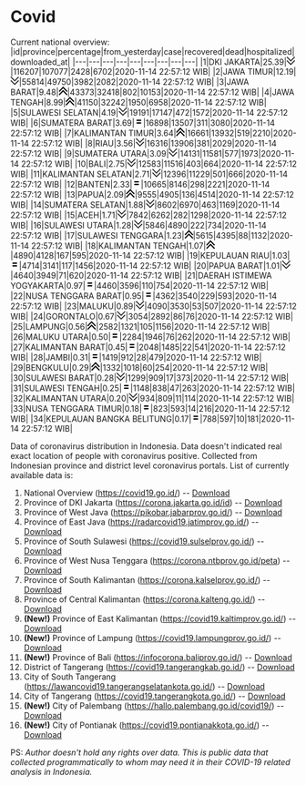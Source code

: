 # Covid
Current national overview:
|id|province|percentage|from_yesterday|case|recovered|dead|hospitalized|downloaded_at|
|---|---|---|---|---|---|---|---|---|
|1|DKI JAKARTA|25.39|![down](https://github.com/ariefrachmannn/covid/raw/master/img/rsz_down.png)|116207|107077|2428|6702|2020-11-14 22:57:12 WIB|
|2|JAWA TIMUR|12.19|![down](https://github.com/ariefrachmannn/covid/raw/master/img/rsz_down.png)|55814|49750|3982|2082|2020-11-14 22:57:12 WIB|
|3|JAWA BARAT|9.48|![up](https://github.com/ariefrachmannn/covid/raw/master/img/rsz_img_186982.png)|43373|32418|802|10153|2020-11-14 22:57:12 WIB|
|4|JAWA TENGAH|8.99|![up](https://github.com/ariefrachmannn/covid/raw/master/img/rsz_img_186982.png)|41150|32242|1950|6958|2020-11-14 22:57:12 WIB|
|5|SULAWESI SELATAN|4.19|![down](https://github.com/ariefrachmannn/covid/raw/master/img/rsz_down.png)|19191|17147|472|1572|2020-11-14 22:57:12 WIB|
|6|SUMATERA BARAT|3.69|![equal](https://github.com/ariefrachmannn/covid/raw/master/img/rsz_equal.png)|16898|13507|311|3080|2020-11-14 22:57:12 WIB|
|7|KALIMANTAN TIMUR|3.64|![up](https://github.com/ariefrachmannn/covid/raw/master/img/rsz_img_186982.png)|16661|13932|519|2210|2020-11-14 22:57:12 WIB|
|8|RIAU|3.56|![down](https://github.com/ariefrachmannn/covid/raw/master/img/rsz_down.png)|16316|13906|381|2029|2020-11-14 22:57:12 WIB|
|9|SUMATERA UTARA|3.09|![down](https://github.com/ariefrachmannn/covid/raw/master/img/rsz_down.png)|14131|11581|577|1973|2020-11-14 22:57:12 WIB|
|10|BALI|2.75|![down](https://github.com/ariefrachmannn/covid/raw/master/img/rsz_down.png)|12583|11516|403|664|2020-11-14 22:57:12 WIB|
|11|KALIMANTAN SELATAN|2.71|![down](https://github.com/ariefrachmannn/covid/raw/master/img/rsz_down.png)|12396|11229|501|666|2020-11-14 22:57:12 WIB|
|12|BANTEN|2.33|![equal](https://github.com/ariefrachmannn/covid/raw/master/img/rsz_equal.png)|10665|8146|298|2221|2020-11-14 22:57:12 WIB|
|13|PAPUA|2.09|![up](https://github.com/ariefrachmannn/covid/raw/master/img/rsz_img_186982.png)|9555|4905|136|4514|2020-11-14 22:57:12 WIB|
|14|SUMATERA SELATAN|1.88|![down](https://github.com/ariefrachmannn/covid/raw/master/img/rsz_down.png)|8602|6970|463|1169|2020-11-14 22:57:12 WIB|
|15|ACEH|1.71|![down](https://github.com/ariefrachmannn/covid/raw/master/img/rsz_down.png)|7842|6262|282|1298|2020-11-14 22:57:12 WIB|
|16|SULAWESI UTARA|1.28|![down](https://github.com/ariefrachmannn/covid/raw/master/img/rsz_down.png)|5846|4890|222|734|2020-11-14 22:57:12 WIB|
|17|SULAWESI TENGGARA|1.23|![up](https://github.com/ariefrachmannn/covid/raw/master/img/rsz_img_186982.png)|5615|4395|88|1132|2020-11-14 22:57:12 WIB|
|18|KALIMANTAN TENGAH|1.07|![up](https://github.com/ariefrachmannn/covid/raw/master/img/rsz_img_186982.png)|4890|4128|167|595|2020-11-14 22:57:12 WIB|
|19|KEPULAUAN RIAU|1.03|![equal](https://github.com/ariefrachmannn/covid/raw/master/img/rsz_equal.png)|4714|3141|117|1456|2020-11-14 22:57:12 WIB|
|20|PAPUA BARAT|1.01|![down](https://github.com/ariefrachmannn/covid/raw/master/img/rsz_down.png)|4640|3949|71|620|2020-11-14 22:57:12 WIB|
|21|DAERAH ISTIMEWA YOGYAKARTA|0.97|![equal](https://github.com/ariefrachmannn/covid/raw/master/img/rsz_equal.png)|4460|3596|110|754|2020-11-14 22:57:12 WIB|
|22|NUSA TENGGARA BARAT|0.95|![equal](https://github.com/ariefrachmannn/covid/raw/master/img/rsz_equal.png)|4362|3540|229|593|2020-11-14 22:57:12 WIB|
|23|MALUKU|0.89|![down](https://github.com/ariefrachmannn/covid/raw/master/img/rsz_down.png)|4090|3530|53|507|2020-11-14 22:57:12 WIB|
|24|GORONTALO|0.67|![down](https://github.com/ariefrachmannn/covid/raw/master/img/rsz_down.png)|3054|2892|86|76|2020-11-14 22:57:12 WIB|
|25|LAMPUNG|0.56|![up](https://github.com/ariefrachmannn/covid/raw/master/img/rsz_img_186982.png)|2582|1321|105|1156|2020-11-14 22:57:12 WIB|
|26|MALUKU UTARA|0.50|![equal](https://github.com/ariefrachmannn/covid/raw/master/img/rsz_equal.png)|2284|1946|76|262|2020-11-14 22:57:12 WIB|
|27|KALIMANTAN BARAT|0.45|![equal](https://github.com/ariefrachmannn/covid/raw/master/img/rsz_equal.png)|2048|1485|22|541|2020-11-14 22:57:12 WIB|
|28|JAMBI|0.31|![equal](https://github.com/ariefrachmannn/covid/raw/master/img/rsz_equal.png)|1419|912|28|479|2020-11-14 22:57:12 WIB|
|29|BENGKULU|0.29|![up](https://github.com/ariefrachmannn/covid/raw/master/img/rsz_img_186982.png)|1332|1018|60|254|2020-11-14 22:57:12 WIB|
|30|SULAWESI BARAT|0.28|![down](https://github.com/ariefrachmannn/covid/raw/master/img/rsz_down.png)|1299|909|17|373|2020-11-14 22:57:12 WIB|
|31|SULAWESI TENGAH|0.25|![equal](https://github.com/ariefrachmannn/covid/raw/master/img/rsz_equal.png)|1148|838|47|263|2020-11-14 22:57:12 WIB|
|32|KALIMANTAN UTARA|0.20|![down](https://github.com/ariefrachmannn/covid/raw/master/img/rsz_down.png)|934|809|11|114|2020-11-14 22:57:12 WIB|
|33|NUSA TENGGARA TIMUR|0.18|![equal](https://github.com/ariefrachmannn/covid/raw/master/img/rsz_equal.png)|823|593|14|216|2020-11-14 22:57:12 WIB|
|34|KEPULAUAN BANGKA BELITUNG|0.17|![equal](https://github.com/ariefrachmannn/covid/raw/master/img/rsz_equal.png)|788|597|10|181|2020-11-14 22:57:12 WIB|

Data of coronavirus distribution in Indonesia. Data doesn't indicated real exact location of people with coronavirus positive. Collected from Indonesian province and district level coronavirus portals. List of currently available data is:
1. National Overview (https://covid19.go.id/) -- [Download](https://www.dropbox.com/s/66ly270fw4y76fx/covid_nasional.csv?dl=0)
2. Province of DKI Jakarta (https://corona.jakarta.go.id/id) -- [Download](https://riwayat-file-covid-19-dki-jakarta-jakartagis.hub.arcgis.com/)
3. Province of West Java (https://pikobar.jabarprov.go.id/) -- [Download](https://www.dropbox.com/s/alg0zp60fylq6cn/covid_jabar.csv?dl=0)
4. Province of East Java (https://radarcovid19.jatimprov.go.id/) -- [Download](https://www.dropbox.com/sh/e7vtgcnl4ckbvr4/AADo9UMRDZvrhHn66qTHZOvNa?dl=0)
5. Province of South Sulawesi (https://covid19.sulselprov.go.id/) -- [Download](https://www.dropbox.com/s/z5ek23lwcztj7z7/covid_sulsel.csv?dl=0)
6. Province of West Nusa Tenggara (https://corona.ntbprov.go.id/peta) -- [Download](https://www.dropbox.com/s/4p2k93n42xx0c00/covid_ntb.csv?dl=0)
7. Province of South Kalimantan (https://corona.kalselprov.go.id/) -- [Download](https://www.dropbox.com/sh/7aa2kvz8lb04pzz/AADH1Oj5oFMw2mp-D3JStPRsa?dl=0)
8. Province of Central Kalimantan (https://corona.kalteng.go.id/) -- [Download](https://www.dropbox.com/s/9q01v5r3ys2ozk4/covid_kalteng.csv?dl=0)
9. **(New!)** Province of East Kalimantan (https://covid19.kaltimprov.go.id/) -- [Download](https://www.dropbox.com/sh/qhpxj532nm80goa/AAB6ek_fp1__ieTR0TFQpfIga?dl=0)
10. **(New!)** Province of Lampung (https://covid19.lampungprov.go.id/) -- [Download](https://www.dropbox.com/s/ecuew6oa9kzwqwx/covid_lampung.csv?dl=0)
11. **(New!)** Province of Bali (https://infocorona.baliprov.go.id/) -- [Download](https://www.dropbox.com/sh/iceiwun4ufttmiu/AAC7dSRMpfTjPI1Lfzw-LeCUa?dl=0)
12. District of Tangerang (https://covid19.tangerangkab.go.id/) -- [Download](https://www.dropbox.com/sh/yxovyy6sy5bnz4p/AACZzVHinisKmz8oQWyQJ3nua?dl=0)
13. City of South Tangerang (https://lawancovid19.tangerangselatankota.go.id/) -- [Download](https://www.dropbox.com/s/zlvxo4ivswdzmle/covid_tangsel.csv?dl=0)
14. City of Tangerang (https://covid19.tangerangkota.go.id/) -- [Download](https://www.dropbox.com/s/e53224kvdrpjzy0/covid_tangkot.csv?dl=0)
15. **(New!)** City of Palembang (https://hallo.palembang.go.id/covid19/) -- [Download](https://www.dropbox.com/sh/oj17bhwhlpjht9e/AABZEG-OiaSaFvikATDx6coEa?dl=0)
16. **(New!)** City of Pontianak (https://covid19.pontianakkota.go.id/) -- [Download](https://www.dropbox.com/sh/66if3y4ly51j4sh/AADQ-zwLGa7Kz4ZzJgDw2-3na?dl=0)

PS: *Author doesn't hold any rights over data. This is public data that collected programmatically to whom may need it in their COVID-19 related analysis in Indonesia.*
